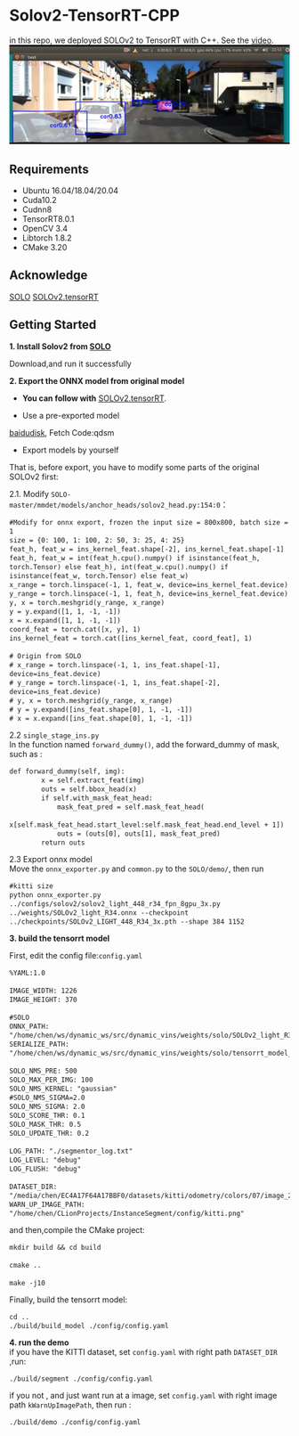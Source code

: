 # Solov2-TensorRT-CPP
in this repo, we  deployed SOLOv2 to TensorRT with C++.   See the [video](https://www.bilibili.com/video/BV1rQ4y1m7mx).
![solov2_cpp](https://github.com/chenjianqu/Solov2-TensorRT-CPP/blob/main/config/solov2_cpp.png)

## Requirements
* Ubuntu 16.04/18.04/20.04
* Cuda10.2
* Cudnn8
* TensorRT8.0.1
* OpenCV 3.4
* Libtorch 1.8.2
* CMake 3.20

## Acknowledge
[SOLO](https://github.com/wxinlong/solo_/)
[SOLOv2.tensorRT](https://github.com/zhangjinsong3/SOLOv2.tensorRT)


## Getting Started

**1. Install Solov2 from [SOLO](https://github.com/wxinlong/solo/)**  


Download,and run it successfully

**2. Export the ONNX model from original model**  

* **You can follow with** [SOLOv2.tensorRT](https://github.com/zhangjinsong3/SOLOv2.tensorRT). 


* Use a pre-exported model

[baidudisk](https://pan.baidu.com/s/1GNQROWqASUoyjUsFPGnRHg), Fetch Code:qdsm


* Export models by yourself

That is, before export, you have to modify some parts of the original SOLOv2 first:  

2.1. Modify `SOLO-master/mmdet/models/anchor_heads/solov2_head.py:154:0`：

```
#Modify for onnx export, frozen the input size = 800x800, batch size = 1
size = {0: 100, 1: 100, 2: 50, 3: 25, 4: 25}
feat_h, feat_w = ins_kernel_feat.shape[-2], ins_kernel_feat.shape[-1]
feat_h, feat_w = int(feat_h.cpu().numpy() if isinstance(feat_h, torch.Tensor) else feat_h), int(feat_w.cpu().numpy() if isinstance(feat_w, torch.Tensor) else feat_w)
x_range = torch.linspace(-1, 1, feat_w, device=ins_kernel_feat.device)
y_range = torch.linspace(-1, 1, feat_h, device=ins_kernel_feat.device)
y, x = torch.meshgrid(y_range, x_range)
y = y.expand([1, 1, -1, -1])
x = x.expand([1, 1, -1, -1])
coord_feat = torch.cat([x, y], 1)
ins_kernel_feat = torch.cat([ins_kernel_feat, coord_feat], 1)

# Origin from SOLO
# x_range = torch.linspace(-1, 1, ins_feat.shape[-1], device=ins_feat.device)
# y_range = torch.linspace(-1, 1, ins_feat.shape[-2], device=ins_feat.device)
# y, x = torch.meshgrid(y_range, x_range)
# y = y.expand([ins_feat.shape[0], 1, -1, -1])
# x = x.expand([ins_feat.shape[0], 1, -1, -1])
```

2.2 `single_stage_ins.py`  
In the function named `forward_dummy()`, add the forward_dummy of mask, such as :

```
def forward_dummy(self, img):
        x = self.extract_feat(img)
        outs = self.bbox_head(x)
        if self.with_mask_feat_head:
            mask_feat_pred = self.mask_feat_head(
                x[self.mask_feat_head.start_level:self.mask_feat_head.end_level + 1])
            outs = (outs[0], outs[1], mask_feat_pred)
        return outs
```

2.3 Export onnx model  
Move the `onnx_exporter.py` and `common.py` to the `SOLO/demo/`, then run

```
#kitti size
python onnx_exporter.py ../configs/solov2/solov2_light_448_r34_fpn_8gpu_3x.py ../weights/SOLOv2_light_R34.onnx --checkpoint ../checkpoints/SOLOv2_LIGHT_448_R34_3x.pth --shape 384 1152
```


**3. build the tensorrt model**     

First, edit the config file:`config.yaml`   
```
%YAML:1.0

IMAGE_WIDTH: 1226
IMAGE_HEIGHT: 370

#SOLO
ONNX_PATH: "/home/chen/ws/dynamic_ws/src/dynamic_vins/weights/solo/SOLOv2_light_R34_1152x384_cuda102.onnx"
SERIALIZE_PATH: "/home/chen/ws/dynamic_ws/src/dynamic_vins/weights/solo/tensorrt_model_1152x384.bin"

SOLO_NMS_PRE: 500
SOLO_MAX_PER_IMG: 100
SOLO_NMS_KERNEL: "gaussian"
#SOLO_NMS_SIGMA=2.0
SOLO_NMS_SIGMA: 2.0
SOLO_SCORE_THR: 0.1
SOLO_MASK_THR: 0.5
SOLO_UPDATE_THR: 0.2

LOG_PATH: "./segmentor_log.txt"
LOG_LEVEL: "debug"
LOG_FLUSH: "debug"

DATASET_DIR: "/media/chen/EC4A17F64A17BBF0/datasets/kitti/odometry/colors/07/image_2/"
WARN_UP_IMAGE_PATH: "/home/chen/CLionProjects/InstanceSegment/config/kitti.png"
```
and then,compile the CMake project:
```
mkdir build && cd build

cmake ..

make -j10
```

Finally, build the tensorrt model:
```
cd ..
./build/build_model ./config/config.yaml
```

**4. run the demo**   
if you have the KITTI dataset,  set `config.yaml` with right  path `DATASET_DIR` ,run:

```
./build/segment ./config/config.yaml
```

if you not , and just want run at a image, set `config.yaml` with right image path `kWarnUpImagePath`, then run :
```
./build/demo ./config/config.yaml
```

